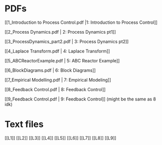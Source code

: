 # PDFs
[[1_Introduction to Process Control.pdf |1: Introduction to Process Control]]

[[2_Process Dynamics.pdf | 2: Process Dynamics pt1]]

[[3_ProcessDynamics_part2.pdf | 3: Process Dynamics pt2]]

[[4_Laplace Transform.pdf | 4: Laplace Transform]]

[[5_ABCReactorExample.pdf | 5: ABC Reactor Example]]

[[6_BlockDiagrams.pdf | 6: Block Diagrams]]

[[7_Empirical Modelling.pdf | 7: Empirical Modeling]]

[[8_Feedback Control.pdf | 8: Feedback Control]]

[[9_Feedback Control.pdf | 9: Feedback Control]] (might be the same as 8 idk)

# Text files
[[L1]]
[[L2]]
[[L3]]
[[L4]]
[[L5]]
[[L6]]
[[L7]]
[[L8]]
[[L9]]